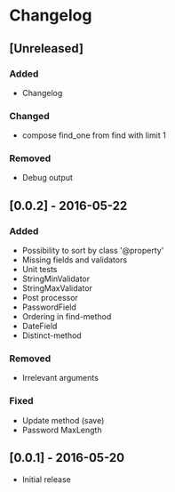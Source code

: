 # Changelog

## [Unreleased]
### Added
- Changelog

### Changed
- compose find_one from find with limit 1

### Removed
- Debug output

## [0.0.2] - 2016-05-22
### Added
- Possibility to sort by class '@property'
- Missing fields and validators
- Unit tests
- StringMinValidator
- StringMaxValidator
- Post processor
- PasswordField
- Ordering in find-method
- DateField
- Distinct-method

### Removed
- Irrelevant arguments

### Fixed
- Update method (save)
- Password MaxLength

## [0.0.1] - 2016-05-20
- Initial release